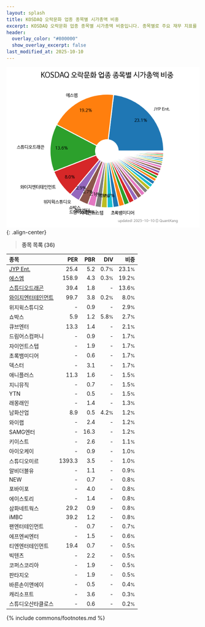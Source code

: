 ```yaml
---
layout: splash
title: KOSDAQ 오락문화 업종 종목별 시가총액 비중
excerpt: KOSDAQ 오락문화 업종 종목별 시가총액 비중입니다. 종목별로 주요 재무 지표를 함께 표시합니다.
header:
  overlay_color: "#800000"
  show_overlay_excerpt: false
last_modified_at: 2025-10-10
---
```



![KOSDAQ 오락문화 업종 종목별 시가총액 비중](/stats/sector/images/kosdaq_업종_오락문화_종목.png){: .align-center}


> **종목 목록 (36)**<a id="list"></a>

| **종목** | **PER** | **PBR** | **DIV** | **비중** |
| :------- | ------: | ------: | ------: | -------: |
| [JYP Ent.](/035900/) | 25.4 | 5.2 | 0.7<small>%</small> | 23.1<small>%</small> |
| [에스엠](/041510/) | 158.9 | 4.3 | 0.3<small>%</small> | 19.2<small>%</small> |
| [스튜디오드래곤](/253450/) | 39.4 | 1.8 | - | 13.6<small>%</small> |
| [와이지엔터테인먼트](/122870/) | 99.7 | 3.8 | 0.2<small>%</small> | 8.0<small>%</small> |
| 위지윅스튜디오 | - | 0.9 | - | 2.9<small>%</small> |
| 쇼박스 | 5.9 | 1.2 | 5.8<small>%</small> | 2.7<small>%</small> |
| 큐브엔터 | 13.3 | 1.4 | - | 2.1<small>%</small> |
| 드림어스컴퍼니 | - | 0.9 | - | 1.7<small>%</small> |
| 자이언트스텝 | - | 1.9 | - | 1.7<small>%</small> |
| 초록뱀미디어 | - | 0.6 | - | 1.7<small>%</small> |
| 덱스터 | - | 3.1 | - | 1.7<small>%</small> |
| 애니플러스 | 11.3 | 1.6 | - | 1.5<small>%</small> |
| 지니뮤직 | - | 0.7 | - | 1.5<small>%</small> |
| YTN | - | 0.5 | - | 1.5<small>%</small> |
| 래몽래인 | - | 1.4 | - | 1.3<small>%</small> |
| 남화산업 | 8.9 | 0.5 | 4.2<small>%</small> | 1.2<small>%</small> |
| 와이랩 | - | 2.4 | - | 1.2<small>%</small> |
| SAMG엔터 | - | 16.3 | - | 1.2<small>%</small> |
| 키이스트 | - | 2.6 | - | 1.1<small>%</small> |
| 아이오케이 | - | 0.9 | - | 1.0<small>%</small> |
| 스튜디오미르 | 1393.3 | 3.5 | - | 1.0<small>%</small> |
| 알비더블유 | - | 1.1 | - | 0.9<small>%</small> |
| NEW | - | 0.7 | - | 0.8<small>%</small> |
| 포바이포 | - | 4.0 | - | 0.8<small>%</small> |
| 에이스토리 | - | 1.4 | - | 0.8<small>%</small> |
| 삼화네트웍스 | 29.2 | 0.9 | - | 0.8<small>%</small> |
| iMBC | 39.2 | 1.2 | - | 0.8<small>%</small> |
| 팬엔터테인먼트 | - | 0.7 | - | 0.7<small>%</small> |
| 에프엔씨엔터 | - | 1.5 | - | 0.6<small>%</small> |
| 티엔엔터테인먼트 | 19.4 | 0.7 | - | 0.5<small>%</small> |
| 빅텐츠 | - | 2.2 | - | 0.5<small>%</small> |
| 코퍼스코리아 | - | 1.9 | - | 0.5<small>%</small> |
| 판타지오 | - | 1.9 | - | 0.5<small>%</small> |
| 바른손이앤에이 | - | 0.5 | - | 0.4<small>%</small> |
| 캐리소프트 | - | 3.6 | - | 0.3<small>%</small> |
| 스튜디오산타클로스 | - | 0.6 | - | 0.2<small>%</small> |

{% include commons/footnotes.md %}